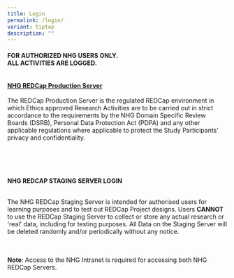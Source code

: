 ```yaml
---
title: Login
permalink: /login/
variant: tiptap
description: ""
---
```

<h4>FOR AUTHORIZED NHG USERS ONLY.&nbsp;<br>ALL ACTIVITIES ARE LOGGED.<br><br></h4>
<p><strong><a href="https://redcap.nhg.com.sg" rel="noopener noreferrer nofollow" target="_blank">NHG REDCap Production Server</a></strong>
<br>
<br>The REDCap Production Server is the regulated REDCap environment in which
Ethics approved Research Activities are to be carried out in strict accordance
to the requirements by the NHG Domain Specific Review Boards (DSRB), Personal
Data Protection Act (PDPA) and any other applicable regulations where applicable
to protect the Study Participants’ privacy and confidentiality.&nbsp;</p>
<p>
<br>
<br>
<br>
<br><strong>NHG REDCAP STAGING SERVER LOGIN</strong>
<br><a href="https://redcap.nhg.com.sg" rel="noopener noreferrer nofollow" target="_blank"><br></a>
</p>
<p>The NHG REDCap Staging Server is intended for authorised users for learning
purposes and&nbsp;to test out REDCap Project designs. Users <strong>CANNOT</strong> to
use the REDCap Staging Server to collect or store any actual research or
'real' data, including for testing purposes. All Data on the Staging Server
will be deleted randomly and/or periodically without any notice.</p>
<p>
<br>
<br><strong>Note</strong>: Access to the NHG Intranet is required for accessing
both NHG REDCap Servers.
<br>
<br>
</p>